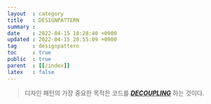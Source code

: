 ```yaml
---
layout  : category
title   : DESIGNPATTERN
summary : 
date    : 2022-04-15 18:28:40 +0900
updated : 2022-04-15 20:55:09 +0900
tag     : designpattern
toc     : true
public  : true
parent  : [[/index]]
latex   : false
---
```


> 디자인 패턴의 가장 중요한 목적은 코드를 ___[DECOUPLING](https://klarciel.net/wiki/cleancode/cleancode-decoupling/)___ 하는 것이다.